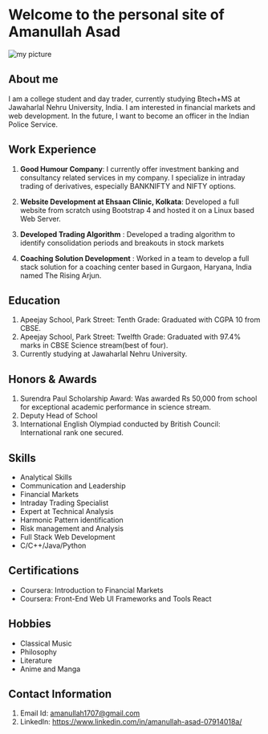# Welcome to the personal site of Amanullah Asad

![my picture](/assets/dp.png)

## About me

I am a college student and day trader, currently studying Btech+MS at Jawaharlal Nehru University, India. I am interested in financial markets and web development. In the future, I want to become an officer in the Indian Police Service. 

## Work Experience

1. **Good Humour Company**: I currently offer investment banking and consultancy related services in my company. I specialize in intraday trading of derivatives, especially  BANKNIFTY and NIFTY options.

2. **Website Development at Ehsaan Clinic, Kolkata**: Developed a full website from scratch using Bootstrap 4 and hosted it on a Linux based Web Server.

3. **Developed Trading Algorithm** : Developed a trading algorithm to identify consolidation periods and breakouts in stock markets

4. **Coaching Solution Development** : Worked in a team to develop a full stack solution for a coaching center based in Gurgaon, Haryana, India named The Rising Arjun.

## Education

1. Apeejay School, Park Street: Tenth Grade: Graduated with CGPA 10 from CBSE. 
2. Apeejay School, Park Street: Twelfth Grade: Graduated with 97.4% marks in CBSE Science stream(best of four).
3. Currently studying at Jawaharlal Nehru University. 

## Honors & Awards

1. Surendra Paul Scholarship Award: Was awarded Rs 50,000 from school for exceptional academic performance in science stream.
2. Deputy Head of School
3. International English Olympiad conducted by British Council: International rank one secured. 

## Skills 

-  Analytical Skills
- Communication and Leadership
- Financial Markets
- Intraday Trading Specialist
- Expert at Technical Analysis
- Harmonic Pattern identification
- Risk management and Analysis
- Full Stack Web Development
- C/C++/Java/Python

## Certifications

- Coursera: Introduction to Financial Markets
- Coursera:  Front-End Web UI Frameworks and Tools React

## Hobbies

- Classical Music
- Philosophy
- Literature
- Anime and Manga

## Contact Information

1. Email Id: amanullah1707@gmail.com
2. LinkedIn: https://www.linkedin.com/in/amanullah-asad-07914018a/
